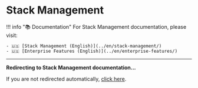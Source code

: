 # Stack Management

!!! info "📚 Documentation"
    For Stack Management documentation, please visit:
    
    - 🇺🇸 [Stack Management (English)](../en/stack-management/)
    - 🇺🇸 [Enterprise Features (English)](../en/enterprise-features/)

---

<script>window.location.href="../en/stack-management/";</script>

**Redirecting to Stack Management documentation...**

If you are not redirected automatically, [click here](en/stack-management).
